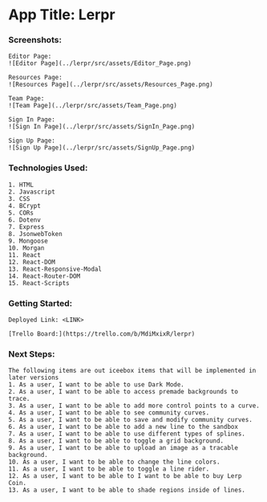 # App Title: Lerpr

### Screenshots: 
    Editor Page:
    ![Editor Page](../lerpr/src/assets/Editor_Page.png)

    Resources Page:
    ![Resources Page](../lerpr/src/assets/Resources_Page.png)

    Team Page:
    ![Team Page](../lerpr/src/assets/Team_Page.png)

    Sign In Page:
    ![Sign In Page](../lerpr/src/assets/SignIn_Page.png)

    Sign Up Page:
    ![Sign Up Page](../lerpr/src/assets/SignUp_Page.png)

### Technologies Used: 
    1. HTML
    2. Javascript
    3. CSS
    4. BCrypt
    5. CORs
    6. Dotenv
    7. Express
    8. JsonwebToken
    9. Mongoose
    10. Morgan
    11. React
    12. React-DOM
    13. React-Responsive-Modal
    14. React-Router-DOM
    15. React-Scripts

### Getting Started:
    Deployed Link: <LINK>

    [Trello Board:](https://trello.com/b/MdiMxixR/lerpr)

### Next Steps:
    The following items are out iceebox items that will be implemented in later versions
    1. As a user, I want to be able to use Dark Mode.
    2. As a user, I want to be able to access premade backgrounds to trace.
    3. As a user, I want to be able to add more control points to a curve.
    4. As a user, I want to be able to see community curves.
    5. As a user, I want to be able to save and modify community curves.
    6. As a user, I want to be able to add a new line to the sandbox
    7. As a user, I want to be able to use different types of splines.
    8. As a user, I want to be able to toggle a grid background.
    9. As a user, I want to be able to upload an image as a tracable background.
    10. As a user, I want to be able to change the line colors.
    11. As a user, I want to be able to toggle a line rider.
    12. As a user, I want to be able to I want to be able to buy Lerp Coin.
    13. As a user, I want to be able to shade regions inside of lines.